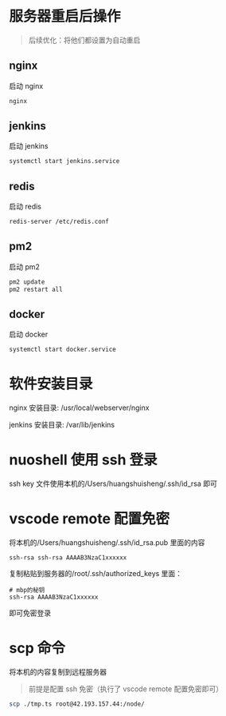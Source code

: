 # 服务器重启后操作

> 后续优化：将他们都设置为自动重启

## nginx

启动 nginx

```bash
nginx
```

## jenkins

启动 jenkins

```bash
systemctl start jenkins.service
```

## redis

启动 redis

```bash
redis-server /etc/redis.conf
```

## pm2

启动 pm2

```bash
pm2 update
pm2 restart all
```

## docker

启动 docker

```bash
systemctl start docker.service
```

# 软件安装目录

nginx 安装目录: /usr/local/webserver/nginx

jenkins 安装目录: /var/lib/jenkins

# nuoshell 使用 ssh 登录

ssh key 文件使用本机的/Users/huangshuisheng/.ssh/id_rsa 即可

# vscode remote 配置免密

将本机的/Users/huangshuisheng/.ssh/id_rsa.pub 里面的内容

```
ssh-rsa ssh-rsa AAAAB3NzaC1xxxxxx
```

复制粘贴到服务器的/root/.ssh/authorized_keys 里面：

```
# mbp的秘钥
ssh-rsa AAAAB3NzaC1xxxxxx
```

即可免密登录

# scp 命令

将本机的内容复制到远程服务器

> 前提是配置 ssh 免密（执行了 vscode remote 配置免密即可）

```sh
scp ./tmp.ts root@42.193.157.44:/node/
```
